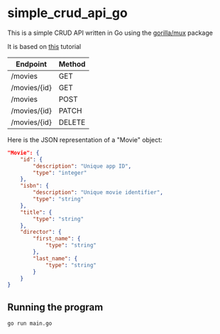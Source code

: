 # simple_crud_api_go

This is a simple CRUD API written in Go using the [gorilla/mux](https://github.com/gorilla/mux) package

It is based on [this](https://www.youtube.com/watch?v=jFfo23yIWac&t=1234s) tutorial

| Endpoint     | Method |
| ------------ | ------ |
| /movies      | GET    |
| /movies/{id} | GET    |
| /movies      | POST   |
| /movies/{id} | PATCH  |
| /movies/{id} | DELETE |

Here is the JSON representation of a "Movie" object:

```json
"Movie": {
    "id": {
        "description": "Unique app ID",
        "type": "integer"
    },
    "isbn": {
        "description": "Unique movie identifier",
        "type": "string"
    },
    "title": {
        "type": "string"
    },
    "director": {
        "first_name": {
            "type": "string"
        },
        "last_name": {
            "type": "string"
        }
    }
}
```

## Running the program

```console
go run main.go
```

